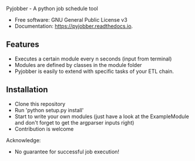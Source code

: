 Pyjobber - A python job schedule tool

* Free software: GNU General Public License v3
* Documentation: https://pyjobber.readthedocs.io.

Features
--------

* Executes a certain module every n seconds (input from terminal)
* Modules are defined by classes in the module folder
* Pyjobber is easily to extend with specific tasks of your ETL chain.

Installation
------------
* Clone this repository
* Run 'python setup.py install'
* Start to write your own modules (just have a look at the ExampleModule and don't forget to get the argparser inputs right)
* Contribution is welcome

Acknowledge:
* No guarantee for successful job execution!
